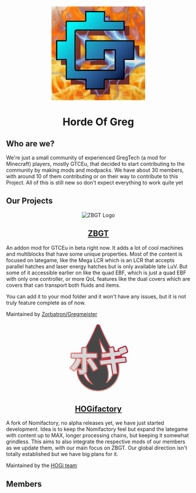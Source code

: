 <p align="center"><img src="https://github.com/Horde-Of-Greg/.github/blob/main/assets/images/HOG-logo.png?raw=true" alt="HOG Logo" width="256"></p>
<h1 align="center">Horde Of Greg</h1>

## Who are we?
We're just a small community of experienced GregTech (a mod for Minecraft) players, mostly GTCEu, that decided to start contributing to the community by making mods and modpacks. We have about 30 members, with around 10 of them contributing or on their way to contribute to this Project. All of this is still new so don't expect everything to work quite yet

## Our Projects
<p align="center"><img src="https://github.com/Zorbatron/ZBGT/blob/main/images/logo.png?raw=true" alt="ZBGT Logo" width="192"></p>
<h2 align="center"><a href="https://github.com/Zorbatron/ZBGT">ZBGT</a></h2>

An addon mod for GTCEu in beta right now. It adds a lot of cool machines and multiblocks that have some unique properties. Most of the content is focused on lategame, like the Mega LCR which is an LCR that accepts parallel hatches and laser energy hatches but is only available late LuV. But some of it accessible earlier on like the quad EBF, which is just a quad EBF with only one controller, or more QoL features like the dual covers which are covers that can transport both fluids and items. 

You can add it to your mod folder and it won't have any issues, but it is not truly feature complete as of now. 

Maintained by [Zorbatron/Gregmeister](https://github.com/Zorbatron) 

<p align="center"><img src="https://github.com/Horde-Of-Greg/HOGifactory/blob/main/assets/images/HOGifactory-logo.png?raw=true" alt="HOGifactory Logo" width="192"></p>
<h2 align="center"><a href="https://github.com/Horde-Of-Greg/HOGifactory">HOGifactory</a></h2>

A fork of Nomifactory, no alpha releases yet, we have just started development. Idea is to keep the Nomifactory feel but expand the lategame with content up to MAX, longer processing chains, but keeping it somewhat grindless. This aims to also integrate the respective mods of our members as we update them, with our main focus on ZBGT. Our global direction isn't totally established but we have big plans for it.

Maintained by the [HOGi team](https://github.com/orgs/Horde-Of-Greg/teams/hogi-team)

## Members
